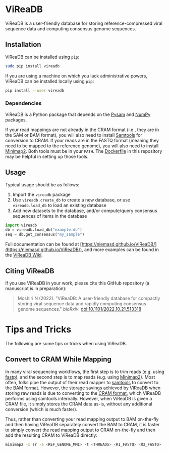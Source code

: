# ViReaDB
ViReaDB is a user-friendly database for storing reference-compressed viral sequence data and computing consensus genome sequences.

## Installation
ViReaDB can be installed using `pip`:


```bash
sudo pip install vireadb
```

If you are using a machine on which you lack administrative powers, ViReaDB can be installed locally using `pip`:

```bash
pip install --user vireadb
```

### Dependencies
ViReaDB is a Python package that depends on the [Pysam](https://github.com/pysam-developers/pysam) and [NumPy](https://numpy.org/) packages.

If your read mappings are not already in the CRAM format (i.e., they are in the SAM or BAM format), you will also need to install [Samtools](https://github.com/samtools/samtools) for conversion to CRAM. If your reads are in the FASTQ format (meaning they need to be mapped to the reference genome), you will also need to install [Minimap2](https://github.com/lh3/minimap2). Both tools must be in your `PATH`. The [Dockerfile](Dockerfile) in this repository may be helpful in setting up those tools.

## Usage
Typical usage should be as follows:

1. Import the `vireadb` package
2. Use `vireadb.create_db` to create a new database, or use `vireadb.load_db` to load an existing database
3. Add new datasets to the database, and/or compute/query consensus sequences of items in the database

```python
import vireadb
db = vireadb.load_db("example.db")
seq = db.get_consensus("my_sample")
```

Full documentation can be found at [https://niemasd.github.io/ViReaDB/](https://niemasd.github.io/ViReaDB/), and more examples can be found in the [ViReaDB Wiki](https://github.com/niemasd/ViReaDB/wiki).

## Citing ViReaDB
If you use ViReaDB in your work, please cite this GitHub repository (a manuscript is in preparation):

> Moshiri N (2022). "ViReaDB: A user-friendly database for compactly storing viral sequence data and rapidly computing consensus genome sequences." *bioRxiv*. [doi:10.1101/2022.10.21.513318](https://doi.org/10.1101/2022.10.21.513318)

# Tips and Tricks
The following are some tips or tricks when using ViReaDB.

## Convert to CRAM While Mapping
In many viral sequencing workflows, the first step is to trim reads (e.g. using [fastp](https://github.com/OpenGene/fastp)), and the second step is to map reads (e.g. using [Minimap2](https://github.com/lh3/minimap2)). Most often, folks pipe the output of their read mapper to [samtools](https://github.com/samtools/samtools) to convert to the [BAM format](https://en.wikipedia.org/wiki/Binary_Alignment_Map). However, the storage savings achieved by ViReaDB when storing raw reads is due to converting to the [CRAM format](https://en.wikipedia.org/wiki/CRAM_(file_format)), which ViReaDB performs using samtools internally. However, when ViReaDB is given a CRAM file, it simply stores the CRAM data as-is, without any additional conversion (which is much faster).

Thus, rather than converting your read mapping output to BAM on-the-fly and then having ViReaDB separately convert the BAM to CRAM, it is faster to simply convert the read mapping output to CRAM on-the-fly and then add the resulting CRAM to ViReaDB directly:

```bash
minimap2 -x sr -a <REF_GENOME_MMI> -t <THREADS> <R1_FASTQ> <R2_FASTQ> | samtools view --output-fmt-option version=3.0 --output-fmt-option use_lzma=1 --output-fmt-option archive=1 --output-fmt-option level=9 -C -T <REF_GENOME_FASTA> -@ <THREADS> --output-fmt-option lossy_names=1 -F 4 -o <OUTPUT_CRAM>
```

